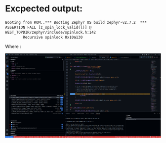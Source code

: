 # Excpected output:

```
Booting from ROM..*** Booting Zephyr OS build zephyr-v2.7.2  ***
ASSERTION FAIL [z_spin_lock_valid(l)] @ WEST_TOPDIR/zephyr/include/spinlock.h:142
        Recursive spinlock 0x10a130
```

Where :

![](./pics/issue_k_work_submit_to_queue.png)